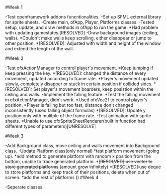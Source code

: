 #Week 1

-Test openframework addons funcntionalities.
-Set up SFML external library for sprite sheets.
-Create main, ofApp, Player, Platforms classes.
-Tested setup, update, and draw methods in ofApp to run the game.
 *Had problem with updating gamestates.[RESOLVED]
-Draw background images (ceiling, walls).
 *Couldn't make walls keep scrolling, either disappear or jump to other position.
  *[RESOLVED]: Adjusted with width and height of the window and extend the length of the wall.

#Week 2

-Test ofxActionManager to control player's movement. 
  *Keep jumping if keep pressing the key. 
   *[RESOLVED]: changed the distance of every movement, updated according to frame rate.
  *Player's movement updated slowly, completely disapper or stuck in certain position if collided sides. 
   *[RESOLVED]: Set player's movement boarders, keep posistion within the ceiling and walls.
-Implement the falling feature.
  *Test the falling movement in ofxActionManager, didn't work.
  *Used ofxVec2f to control player's position.
  *Player is falling but too fast, distance don't changed inconsistently (used falling object formulas) 
   *[RESOLVED]: Update y position only with mulitple of the frame rate.
-Test animation with sprite sheets.
  *Unable to use ofxSpriteSheetRenderer(built in function had different types of parameters)[UNRESOLVE]
  
 #Week 3

-Add Background class, move ceiling and walls movement into Background class.
-Update Platform class(only normal)
  *test platform movement (going up).
  *add method to generate platform with random x position from the bottom, unable to trace generated platform.
   *~~[RESOLVED]:use vector to store generated platforms~~ (amount grow infinitely)
   *[RESOLVED]:use deque to store platforms and keep track of their positions, delete when out of screen.
  *add the rest of platforms ()
#Week 4

-Seperate classes.
